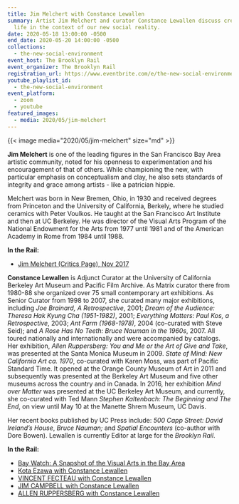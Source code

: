 ```yaml
---
title: Jim Melchert with Constance Lewallen
summary: Artist Jim Melchert and curator Constance Lewallen discuss creative
  life in the context of our new social reality.
date: 2020-05-18 13:00:00 -0500
end_date: 2020-05-20 14:00:00 -0500
collections:
  - the-new-social-environment
event_host: The Brooklyn Rail
event_organizer: The Brooklyn Rail
registration_url: https://www.eventbrite.com/e/the-new-social-environment-45-jim-melchert-tickets-105250741802
youtube_playlist_id:
  - the-new-social-environment
event_platform:
  - zoom
  - youtube
featured_images:
  - media: 2020/05/jim-melchert
---
```

{{< image media="2020/05/jim-melchert" size="md" >}}

**Jim Melchert**  is one of the leading figures in the San Francisco Bay Area artistic community, noted for his openness to experimentation and his encouragement of that of others. While championing the new, with particular emphasis on conceptualism and clay, he also sets standards of integrity and grace among artists - like a patrician hippie.

Melchert was born in New Bremen, Ohio, in 1930 and received degrees from Princeton and the University of California, Berkely, where he studied ceramics with Peter Voulkos. He taught at the San Francisco Art Institute and then at UC Berkeley. He was director of the Visual Arts Program of the National Endowment for the Arts from 1977 until 1981 and of the American Academy in Rome from 1984 until 1988.

**In the Rail:**

* [Jim Melchert (Critics Page), Nov 2017](https://brooklynrail.org/2017/11/criticspage/Jim-Melchert)

**Constance Lewallen**  is Adjunct Curator at the University of California Berkeley Art Museum and Pacific Film Archive. As Matrix curator there from 1980-88 she organized over 75 small contemporary art exhibitions. As Senior Curator from 1998 to 2007, she curated many major exhibitions, including *Joe Brainard, A Retrospective*, 2001; *Dream of the Audience: Theresa Hak Kyung Cha (1951-1982)*, 2001; *Everything Matters: Paul Kos, a Retrospective*, 2003; *Ant Farm (1968-1978)*, 2004 (co-curated with Steve Seid); and *A Rose Has No Teeth: Bruce Nauman in the 1960s*, 2007. All toured nationally and internationally and were accompanied by catalogs. Her exhibition, *Allen Ruppersberg: You and Me or the Art of Give and Take*, was presented at the Santa Monica Museum in 2009. *State of Mind: New California Art ca. 1970*, co-curated with Karen Moss, was part of Pacific Standard Time. It opened at the Orange County Museum of Art in 2011 and subsequently was presented at the Berkeley Art Museum and five other museums across the country and in Canada. In 2016, her exhibition *Mind over Matter* was presented at the UC Berkeley Art Museum, and currently, she co-curated with Ted Mann *Stephen Kaltenbach: The Beginning and The End*, on view until May 10 at the Manette Shrem Museum, UC Davis.

Her recent books published by UC Press include:  *500 Capp Street: David Ireland’s House*,  *Bruce Nauman;* and *Spatial Encounters*  (co-author with Dore Bowen). Lewallen is currently Editor at large for the  *Brooklyn Rail*.

**In the Rail:**

* [Bay Watch: A Snapshot of the Visual Arts in the Bay Area](https://brooklynrail.org/2017/11/editorsmessage/Bay-Watch-A-Snapshot-of-the-Visual-Arts-in-the-Bay-Area)
* [Kota Ezawa with Constance Lewallen](https://brooklynrail.org/2008/09/art/kota-ezawa-in-conversation-with-constance-lewallen)
* [VINCENT FECTEAU with Constance Lewallen](https://brooklynrail.org/2009/09/art/vincent-fecteau)
* [JIM CAMPBELL with Constance Lewallen](https://brooklynrail.org/2010/10/art/constance-lewallen-interviews-jim-campbell-for-brooklyn-rail-on-june-16-2010-at-todd-hosfelt-gallery-san-francisco)
* [ALLEN RUPPERSBERG with Constance Lewallen](https://brooklynrail.org/2018/05/art/ALLEN-RUPPERSBERG-with-Constance-Lewallen)